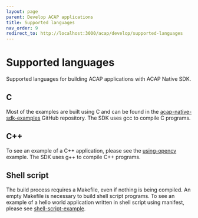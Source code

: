 ```yaml
---
layout: page
parent: Develop ACAP applications
title: Supported languages
nav_order: 9
redirect_to: http://localhost:3000/acap/develop/supported-languages
---
```


# Supported languages

Supported languages for building ACAP applications with ACAP Native SDK.

## C

Most of the examples are built using C and can be found in the [acap-native-sdk-examples](https://github.com/AxisCommunications/acap-native-sdk-examples) GitHub repository.
The SDK uses gcc to compile C programs.

## C++

To see an example of a C++ application, please see the [using-opencv](https://github.com/AxisCommunications/acap-native-sdk-examples/tree/main/using-opencv) example.
The SDK uses g++ to compile C++ programs.

## Shell script

The build process requires a Makefile, even if nothing is being compiled. An empty Makefile is necessary to build shell script programs. To see an example of a hello world application written in shell script using manifest, please see [shell-script-example](https://github.com/AxisCommunications/acap-native-sdk-examples/tree/main/shell-script-example).

